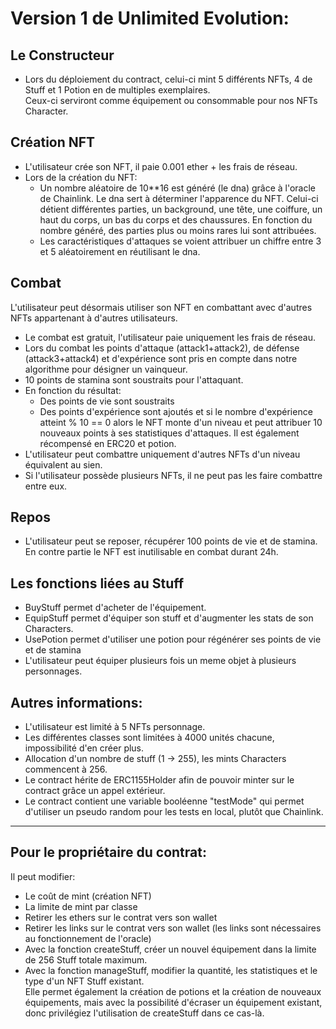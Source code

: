 # Version 1 de Unlimited Evolution:
## Le Constructeur
* Lors du déploiement du contract, celui-ci mint 5 différents NFTs, 4 de Stuff et 1 Potion en de multiples exemplaires.  
Ceux-ci serviront comme équipement ou consommable pour nos NFTs Character.

## Création NFT
* L'utilisateur crée son NFT, il paie 0.001 ether + les frais de réseau.
* Lors de la création du NFT:
  - Un nombre aléatoire de 10**16 est généré (le dna) grâce à l'oracle de Chainlink.
Le dna sert à déterminer l'apparence du NFT. Celui-ci détient différentes parties, un background, une tête, une coiffure, un haut du corps, un bas du corps et des chaussures.
En fonction du nombre généré, des parties plus ou moins rares lui sont attribuées. 
  - Les caractéristiques d'attaques se voient attribuer un chiffre entre 3 et 5 aléatoirement en réutilisant le dna.

## Combat
L'utilisateur peut désormais utiliser son NFT en combattant avec d'autres NFTs appartenant à d'autres utilisateurs.
* Le combat est gratuit, l'utilisateur paie uniquement les frais de réseau.
* Lors du combat les points d'attaque (attack1+attack2), de défense (attack3+attack4) et d'expérience sont pris en compte dans notre algorithme pour désigner un vainqueur.
* 10 points de stamina sont soustraits pour l'attaquant.
* En fonction du résultat:
  - Des points de vie sont soustraits 
  - Des points d'expérience sont ajoutés et si le nombre d'expérience atteint % 10 == 0 alors le NFT monte d'un niveau et peut attribuer 10 nouveaux points à ses statistiques d'attaques. Il est également récompensé en ERC20 et potion.
* L'utilisateur peut combattre uniquement d'autres NFTs d'un niveau équivalent au sien.
* Si l'utilisateur possède plusieurs NFTs, il ne peut pas les faire combattre entre eux.

## Repos
* L'utilisateur peut se reposer, récupérer 100 points de vie et de stamina. En contre partie le NFT est inutilisable en combat durant 24h.

## Les fonctions liées au Stuff
* BuyStuff permet d'acheter de l'équipement.
* EquipStuff permet d'équiper son stuff et d'augmenter les stats de son Characters.
* UsePotion permet d'utiliser une potion pour régénérer ses points de vie et de stamina
* L'utilisateur peut équiper plusieurs fois un meme objet à plusieurs personnages.

## Autres informations:
* L'utilisateur est limité à 5 NFTs personnage.
* Les différentes classes sont limitées à 4000 unités chacune, impossibilité d'en créer plus.
* Allocation d'un nombre de stuff (1 -> 255), les mints Characters commencent à 256.
* Le contract hérite de ERC1155Holder afin de pouvoir minter sur le contract grâce un appel extérieur.
* Le contract contient une variable booléenne "testMode" qui permet d'utiliser un pseudo random pour les tests en local, plutôt que Chainlink.

***

## Pour le propriétaire du contrat:
Il peut modifier: 
* Le coût de mint (création NFT)
* La limite de mint par classe
* Retirer les ethers sur le contrat vers son wallet
* Retirer les links sur le contrat vers son wallet (les links sont nécessaires au fonctionnement de l'oracle)
* Avec la fonction createStuff, créer un nouvel équipement dans la limite de 256 Stuff totale maximum.
* Avec la fonction manageStuff, modifier la quantité, les statistiques et le type d'un NFT Stuff existant.  
Elle permet également la création de potions et la création de nouveaux équipements, mais avec la possibilité d'écraser un équipement existant, donc privilégiez l'utilisation de createStuff dans ce cas-là.